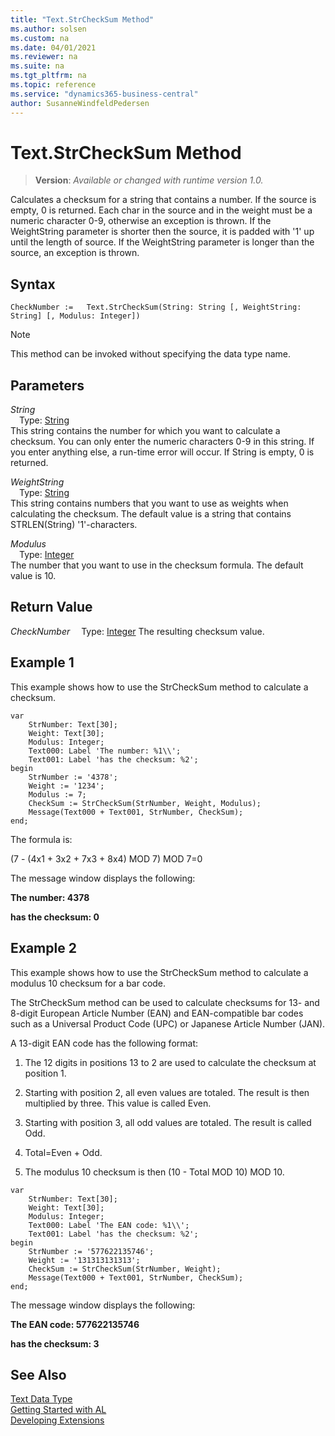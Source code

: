 ```yaml
---
title: "Text.StrCheckSum Method"
ms.author: solsen
ms.custom: na
ms.date: 04/01/2021
ms.reviewer: na
ms.suite: na
ms.tgt_pltfrm: na
ms.topic: reference
ms.service: "dynamics365-business-central"
author: SusanneWindfeldPedersen
---
```

[//]: # (START>DO_NOT_EDIT)
[//]: # (IMPORTANT:Do not edit any of the content between here and the END>DO_NOT_EDIT.)
[//]: # (Any modifications should be made in the .xml files in the ModernDev repo.)
# Text.StrCheckSum Method
> **Version**: _Available or changed with runtime version 1.0._

Calculates a checksum for a string that contains a number. If the source is empty, 0 is returned. Each char in the source and in the weight must be a numeric character 0-9, otherwise an exception is thrown. If the WeightString parameter is shorter then the source, it is padded with '1' up until the length of source. If the WeightString parameter is longer than the source, an exception is thrown.


## Syntax
```
CheckNumber :=   Text.StrCheckSum(String: String [, WeightString: String] [, Modulus: Integer])
```
> [!NOTE]
> This method can be invoked without specifying the data type name.
## Parameters
*String*  
&emsp;Type: [String](../string/string-data-type.md)  
This string contains the number for which you want to calculate a checksum. You can only enter the numeric characters 0-9 in this string. If you enter anything else, a run-time error will occur. If String is empty, 0 is returned.
        
*WeightString*  
&emsp;Type: [String](../string/string-data-type.md)  
This string contains numbers that you want to use as weights when calculating the checksum. The default value is a string that contains STRLEN(String) '1'-characters.
        
*Modulus*  
&emsp;Type: [Integer](../integer/integer-data-type.md)  
The number that you want to use in the checksum formula. The default value is 10.  


## Return Value
*CheckNumber*
&emsp;Type: [Integer](../integer/integer-data-type.md)
The resulting checksum value.


[//]: # (IMPORTANT: END>DO_NOT_EDIT)

## Example 1

 This example shows how to use the StrCheckSum method to calculate a checksum.  
 
```al
var
    StrNumber: Text[30];
    Weight: Text[30];
    Modulus: Integer;
    Text000: Label 'The number: %1\\';
    Text001: Label 'has the checksum: %2';
begin
    StrNumber := '4378';  
    Weight := '1234';  
    Modulus := 7;   
    CheckSum := StrCheckSum(StrNumber, Weight, Modulus);   
    Message(Text000 + Text001, StrNumber, CheckSum);  
end;
```  

 The formula is:  

 \(7 - \(4x1 + 3x2 + 7x3 + 8x4\) MOD 7\) MOD 7=0  

 The message window displays the following:  

 **The number: 4378**  

 **has the checksum: 0**  

## Example 2

 This example shows how to use the StrCheckSum method to calculate a modulus 10 checksum for a bar code.  

 The StrCheckSum method can be used to calculate checksums for 13- and 8-digit European Article Number \(EAN\) and EAN-compatible bar codes such as a Universal Product Code \(UPC\) or Japanese Article Number \(JAN\).  

 A 13-digit EAN code has the following format:  

1.  The 12 digits in positions 13 to 2 are used to calculate the checksum at position 1.  

2.  Starting with position 2, all even values are totaled. The result is then multiplied by three. This value is called Even.  

3.  Starting with position 3, all odd values are totaled. The result is called Odd.  

4.  Total=Even + Odd.  

5.  The modulus 10 checksum is then \(10 - Total MOD 10\) MOD 10.  

 
```al
var
    StrNumber: Text[30];
    Weight: Text[30];
    Modulus: Integer;
    Text000: Label 'The EAN code: %1\\';
    Text001: Label 'has the checksum: %2';
begin
    StrNumber := '577622135746';  
    Weight := '131313131313';  
    CheckSum := StrCheckSum(StrNumber, Weight);  
    Message(Text000 + Text001, StrNumber, CheckSum);  
end;
```  

 The message window displays the following:  

 **The EAN code: 577622135746**  

 **has the checksum: 3**  


## See Also
[Text Data Type](text-data-type.md)  
[Getting Started with AL](../../devenv-get-started.md)  
[Developing Extensions](../../devenv-dev-overview.md)